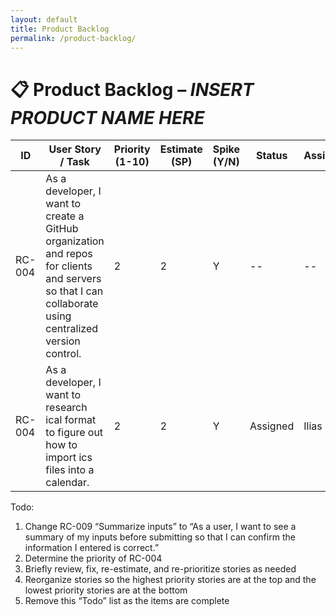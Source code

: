 ```yaml
---
layout: default
title: Product Backlog
permalink: /product-backlog/
---
```


# 📋 Product Backlog – *INSERT PRODUCT NAME HERE*

| **ID** | **User Story / Task** | **Priority (1-10)** | **Estimate (SP)** | **Spike (Y/N)** | **Status** | **Assigned** |
|--------|------------------------|--------------|--------------|------------|--------------|--------------|
| RC-004 | As a developer, I want to create a GitHub organization and repos for clients and servers so that I can collaborate using centralized version control. | 2 | 2 | Y | -- | -- |
| RC-004 | As a developer, I want to research ical format to figure out how to import ics files into a calendar. | 2 | 2 | Y | Assigned | Ilias |


Todo:
1. Change RC-009 “Summarize inputs” to “As a user, I want to see a summary of my inputs before submitting so that I can confirm the information I entered is correct.”
2. Determine the priority of RC-004
3. Briefly review, fix, re-estimate, and re-prioritize stories as needed
4. Reorganize stories so the highest priority stories are at the top and the lowest priority stories are at the bottom
5. Remove this “Todo” list as the items are complete
